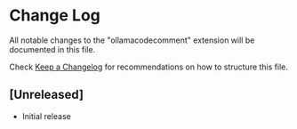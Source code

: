 # Change Log

All notable changes to the "ollamacodecomment" extension will be documented in this file.

Check [Keep a Changelog](http://keepachangelog.com/) for recommendations on how to structure this file.

## [Unreleased]

- Initial release